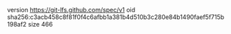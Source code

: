 version https://git-lfs.github.com/spec/v1
oid sha256:c3acb458c8f81f0f4c6afbb1a381b4d510b3c280e84b1490faef5f715b198af2
size 466
